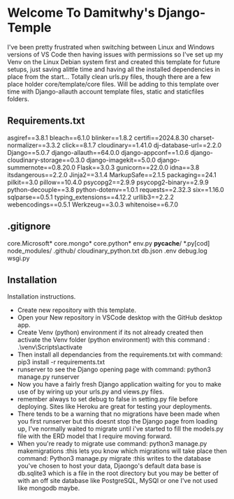 # Welcome To Damitwhy's Django-Temple
I've been pretty frustrated when switching between Linux and Windows versions of VS Code then having issues with permissions so I've set up my Venv on the Linux Debian system first and created this template for future setups, just saving alittle time and having all the installed dependencies in place from the start... Totally clean urls.py files, though there are a few place holder core/template/core files.
Will be adding to this template over time with Django-allauth account template files, static and staticfiles folders.
## Requirements.txt
asgiref==3.8.1
bleach==6.1.0
blinker==1.8.2
certifi==2024.8.30
charset-normalizer==3.3.2
click==8.1.7
cloudinary==1.41.0
dj-database-url==2.2.0
Django==5.0.7
django-allauth==64.0.0
django-appconf==1.0.6
django-cloudinary-storage==0.3.0
django-imagekit==5.0.0
django-summernote==0.8.20.0
Flask==3.0.3
gunicorn==22.0.0
idna==3.8
itsdangerous==2.2.0
Jinja2==3.1.4
MarkupSafe==2.1.5
packaging==24.1
pilkit==3.0
pillow==10.4.0
psycopg2==2.9.9
psycopg2-binary==2.9.9
python-decouple==3.8
python-dotenv==1.0.1
requests==2.32.3
six==1.16.0
sqlparse==0.5.1
typing_extensions==4.12.2
urllib3==2.2.2
webencodings==0.5.1
Werkzeug==3.0.3
whitenoise==6.7.0
## .gitignore
core.Microsoft*
core.mongo*
core.python*
env.py
__pycache__/
*.py[cod]
node_modules/
.github/
cloudinary_python.txt
db.json
.env
debug.log
wsgi.py
## Installation
Installation instructions.
- Create new repository with this template.
- Open your New repository in VSCode desktop with the GitHub desktop app.
- Create Venv (python) environment if its not already created then activate the Venv folder (python environment) with this command : .\venv\Scripts\activate
- Then install all dependancies from the requirements.txt with command: pip3 install -r requirements.txt
- runserver to see the Django opening page with command: python3 manage.py runserver
- Now you have a fairly fresh Django application waiting for you to make use of by wiring up your urls.py and views.py files.
- remember always to set debug to false in setting.py file before deploying. Sites like Heroku are great for testing your deployments.
- There tends to be a warning that no migrations have been made when you first runserver but this doesnt stop the Django page from loading up, I've normally waited to migrate until i've started to fill the models.py file with the ERD model that I require moving forward.
- When you're ready to migrate use command: python3 manage.py makemigrations :this lets you know which migrations will take place then command: Python3 manage.py migrate :this writes to the database you've chosen to host your data, Djaongo's default data base is db.sqlite3 which is a file in the root directory but you may be better of with an off site database like PostgreSQL, MySQl or one I've not used like mongodb maybe.